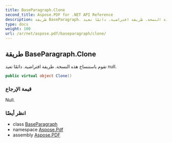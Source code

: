 ```yaml
---
title: BaseParagraph.Clone
second_title: Aspose.PDF for .NET API Reference
description: طريقة BaseParagraph. تقوم باستنساخ هذه النسخة. طريقة افتراضية. دائمًا تعيد null
type: docs
weight: 100
url: /ar/net/aspose.pdf/baseparagraph/clone/
---
```

## طريقة BaseParagraph.Clone

تقوم باستنساخ هذه النسخة. طريقة افتراضية. دائمًا تعيد null.

```csharp
public virtual object Clone()
```

### قيمة الإرجاع

Null.

### انظر أيضًا

* class [BaseParagraph](../)
* namespace [Aspose.Pdf](../../../aspose.pdf/)
* assembly [Aspose.PDF](../../../)
